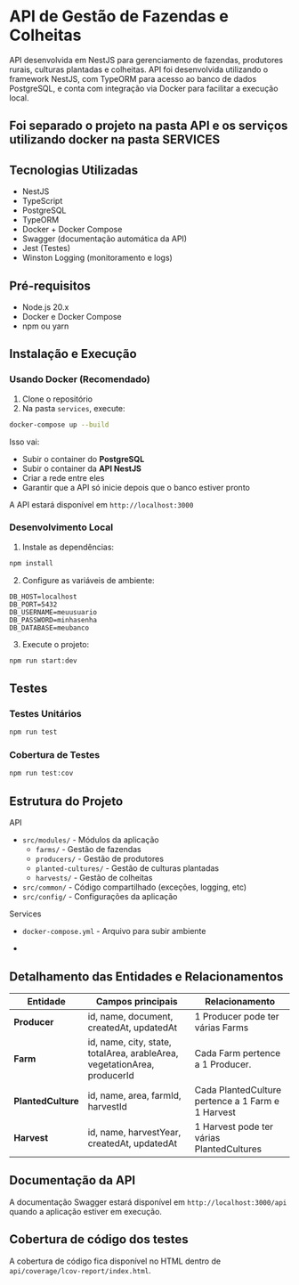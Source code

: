 # API de Gestão de Fazendas e Colheitas

API desenvolvida em NestJS para gerenciamento de fazendas, produtores rurais, culturas plantadas e colheitas. API foi desenvolvida utilizando o framework NestJS, com TypeORM para acesso ao banco de dados PostgreSQL, e conta com integração via Docker para facilitar a execução local.

## Foi separado o projeto na pasta API e os serviços utilizando docker na pasta SERVICES



## Tecnologias Utilizadas

- NestJS
- TypeScript
- PostgreSQL
- TypeORM
- Docker + Docker Compose
- Swagger (documentação automática da API)
- Jest (Testes)
- Winston Logging (monitoramento e logs)


## Pré-requisitos

- Node.js 20.x
- Docker e Docker Compose
- npm ou yarn

## Instalação e Execução

### Usando Docker (Recomendado)

1. Clone o repositório
2. Na pasta `services`, execute:
```bash
docker-compose up --build
```

Isso vai:

- Subir o container do **PostgreSQL**
- Subir o container da **API NestJS**
- Criar a rede entre eles
- Garantir que a API só inicie depois que o banco estiver pronto


A API estará disponível em `http://localhost:3000`

### Desenvolvimento Local

1. Instale as dependências:
```bash
npm install
```

2. Configure as variáveis de ambiente:
```env
DB_HOST=localhost
DB_PORT=5432
DB_USERNAME=meuusuario
DB_PASSWORD=minhasenha
DB_DATABASE=meubanco
```

3. Execute o projeto:
```bash
npm run start:dev
```

## Testes

### Testes Unitários
```bash
npm run test
```

### Cobertura de Testes
```bash
npm run test:cov
```


## Estrutura do Projeto
API
- `src/modules/` - Módulos da aplicação
  - `farms/` - Gestão de fazendas
  - `producers/` - Gestão de produtores
  - `planted-cultures/` - Gestão de culturas plantadas
  - `harvests/` - Gestão de colheitas
- `src/common/` - Código compartilhado (exceções, logging, etc)
- `src/config/` - Configurações da aplicação

Services
- `docker-compose.yml` - Arquivo para subir ambiente

- 

## Detalhamento das Entidades e Relacionamentos

| Entidade            | Campos principais                                                         | Relacionamento |
| ---                 | ---                                                                       | --- |
| **Producer**        | id, name, document, createdAt, updatedAt                                  | 1 Producer pode ter várias Farms |
| **Farm**            | id, name, city, state, totalArea, arableArea, vegetationArea, producerId  | Cada Farm pertence a 1 Producer. |
| **PlantedCulture**  | id, name, area, farmId, harvestId                                         | Cada PlantedCulture pertence a 1 Farm e 1 Harvest |
| **Harvest**         | id, name, harvestYear, createdAt, updatedAt                               | 1 Harvest pode ter várias PlantedCultures |


## Documentação da API

A documentação Swagger estará disponível em `http://localhost:3000/api` quando a aplicação estiver em execução. 


## Cobertura de código dos testes

A cobertura de código fica disponível no HTML dentro de `api/coverage/lcov-report/index.html`. 
